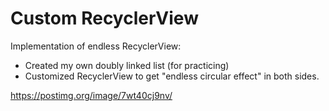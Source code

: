 # Custom RecyclerView

Implementation of endless RecyclerView: 
- Created my own doubly linked list (for practicing)
- Customized RecyclerView to get "endless circular effect" in both sides.


https://postimg.org/image/7wt40cj9nv/
